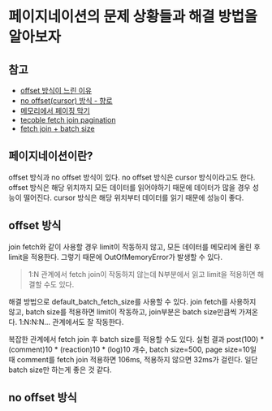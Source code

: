 #  페이지네이션의 문제 상황들과 해결 방법을 알아보자

## 참고
- [offset 방식이 느린 이유](https://wonit.tistory.com/664)
- [no offset(cursor) 방식 - 향로](https://jojoldu.tistory.com/528)
- [메모리에서 페이징 막기](https://jojoldu.tistory.com/737)
- [tecoble fetch join pagination](https://tecoble.techcourse.co.kr/post/2020-10-21-jpa-fetch-join-paging/)
- [fetch join + batch size](https://daydayplus.tistory.com/105)

## 페이지네이션이란?

offset 방식과 no offset 방식이 있다. no offset 방식은 cursor 방식이라고도 한다. 
offset 방식은 해당 위치까지 모든 데이터를 읽어야하기 때문에 데이터가 많을 경우 성능이 떨어진다.
cursor 방식은 해당 위치부터 데이터를 읽기 때문에 성능이 좋다.

## offset 방식

join fetch와 같이 사용할 경우 limit이 작동하지 않고, 모든 데이터를 메모리에 올린 후 limit을 적용한다. 
그렇기 때문에 OutOfMemoryError가 발생할 수 있다. 

> 1:N 관계에서 fetch join이 작동하지 않는데 N부분에서 읽고 limit을 적용하면 해결할 수도 있다.

해결 방법으로 default_batch_fetch_size를 사용할 수 있다. 
join fetch를 사용하지 않고, batch size를 적용하면 limit이 작동하고, join부분은 batch size만큼씩 가져온다.
1:N:N:N... 관계에서도 잘 작동한다.

복잡한 관계에서 fetch join 후 batch size를 적용할 수도 있다.
실험 결과 post(100) * (comment)10 * (reaction)10 * (log)10 개수, batch size=500, page size=10일 때 
comment를 fetch join 적용하면 106ms, 적용하지 않으면 32ms가 걸린다. 일단 batch size만 하는게 좋은 것 같다.

## no offset 방식
